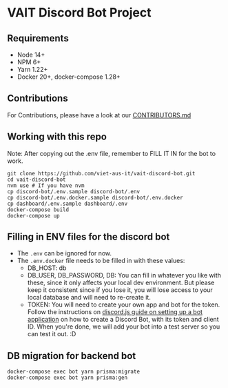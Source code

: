 # VAIT Discord Bot Project

## Requirements

- Node 14+
- NPM 6+
- Yarn 1.22+
- Docker 20+, docker-compose 1.28+

## Contributions

For Contributions, please have a look at our [CONTRIBUTORS.md](.github/CONTRIBUTING.md)

## Working with this repo

Note: After copying out the .env file, remember to FILL IT IN for the bot to
work.

```shell
git clone https://github.com/viet-aus-it/vait-discord-bot.git
cd vait-discord-bot
nvm use # If you have nvm
cp discord-bot/.env.sample discord-bot/.env
cp discord-bot/.env.docker.sample discord-bot/.env.docker
cp dashboard/.env.sample dashboard/.env
docker-compose build
docker-compose up
```

## Filling in ENV files for the discord bot

- The `.env` can be ignored for now.
- The `.env.docker` file needs to be filled in with these values:
  - DB_HOST: db
  - DB_USER, DB_PASSWORD, DB: You can fill in whatever you like with these,
    since it only affects your local dev environment. But please keep it
    consistent since if you lose it, you will lose access to your local
    database and will need to re-create it.
  - TOKEN: You will need to create your own app and bot for the token.
    Follow the instructions on
    [discord.js guide on setting up a bot application](https://discordjs.guide/preparations/setting-up-a-bot-application.html "Discord js guide")
    on how to create a Discord Bot, with its token and client ID. When
    you're done, we will add your bot into a test server so you can test it
    out. :D

## DB migration for backend bot

```shell
docker-compose exec bot yarn prisma:migrate
docker-compose exec bot yarn prisma:gen
```
